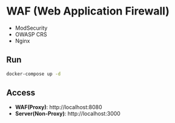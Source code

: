 # WAF (Web Application Firewall)

- ModSecurity
- OWASP CRS
- Nginx

## Run

```bash
docker-compose up -d
```

## Access

- **WAF(Proxy)**: http://localhost:8080
- **Server(Non-Proxy)**: http://localhost:3000
